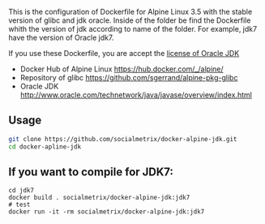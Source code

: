 This is the configuration of Dockerfile for  Alpine Linux 3.5 with the stable version of glibc and jdk oracle. Inside of the folder be find the  Dockerfile whith the version of jdk  according to name of the folder. For example, jdk7 have the version of Oracle jdk7.

If you use these  Dockerfile, you are accept the [license of Oracle JDK](http://www.oracle.com/technetwork/java/javase/terms/license/index.html)

* Docker Hub of Alpine Linux https://hub.docker.com/_/alpine/
* Repository of glibc https://github.com/sgerrand/alpine-pkg-glibc
* Oracle JDK http://www.oracle.com/technetwork/java/javase/overview/index.html

## Usage
```bash
git clone https://github.com/socialmetrix/docker-alpine-jdk.git
cd docker-apline-jdk
```

## If you want to compile for JDK7:

```
cd jdk7
docker build . socialmetrix/docker-alpine-jdk:jdk7
# test
docker run -it -rm socialmetrix/docker-alpine-jdk:jdk7
```

